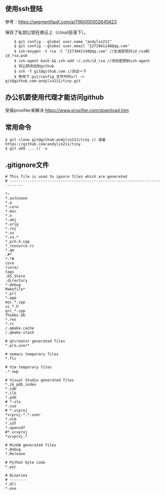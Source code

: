 ## 使用ssh登陆

参考：https://segmentfault.com/a/1190000002645623

保存了私钥公钥在微云上（cloud目录下）。

```
    $ git config --global user.name "andylin211"
    $ git config --global user.email "2273941148@qq.com"
    $ ssh-keygen -t rsa -C "2273941148@qq.com" //生成密钥对id_rsa和id_rsa.pub
    $ ssh-agent bash && ssh-add ~/.ssh/id_rsa //添加密钥到ssh-agent
    $ 将公钥添加到github
    $ ssh -T git@github.com //测试一下
    $ 修改下.git/config 文件中的url -> git@github.com:andylin211/tiny.git
```
    
## 办公机要使用代理才能访问github

安装proxifier来解决
https://www.proxifier.com/download.htm

## 常用命令

    $ git clone git@github:andylin211/tiny // 或者https://github.com/andylin211/tiny
    $ git add ... // -u 
    
## .gitignore文件

    # This file is used to ignore files which are generated
    # ----------------------------------------------------------------------------

    *~
    *.autosave
    *.a
    *.core
    *.moc
    *.o
    *.obj
    *.orig
    *.rej
    *.so
    *.so.*
    *_pch.h.cpp
    *_resource.rc
    *.qm
    .#*
    *.*#
    core
    !core/
    tags
    .DS_Store
    .directory
    *.debug
    Makefile*
    *.prl
    *.app
    moc_*.cpp
    ui_*.h
    qrc_*.cpp
    Thumbs.db
    *.res
    *.rc
    /.qmake.cache
    /.qmake.stash

    # qtcreator generated files
    *.pro.user*

    # xemacs temporary files
    *.flc

    # Vim temporary files
    .*.swp

    # Visual Studio generated files
    *.ib_pdb_index
    *.idb
    *.ilk
    *.pdb
    # *.sln
    *.suo
    # *.vcproj
    *vcproj.*.*.user
    *.ncb
    *.sdf
    *.opensdf
    #*.vcxproj
    *vcxproj.*

    # MinGW generated files
    *.Debug
    *.Release

    # Python byte code
    *.pyc

    # Binaries
    # --------
    *.dll
    *.exe

## 


    